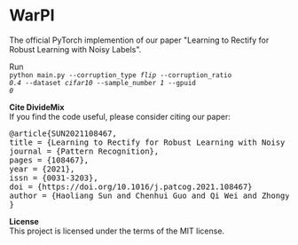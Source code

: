 # WarPI
The official PyTorch implemention of our paper "Learning to Rectify for Robust Learning with Noisy Labels".


Run \
<code>python main.py --corruption_type <i>flip</i> --corruption_ratio <i>0.4</i> --dataset <i>cifar10</i> --sample_number <i>1</i> --gpuid <i>0</i> </code>


<b>Cite DivideMix</b>\
If you find the code useful, please consider citing our paper:

<pre>
@article{SUN2021108467,
title = {Learning to Rectify for Robust Learning with Noisy Labels},
journal = {Pattern Recognition},
pages = {108467},
year = {2021},
issn = {0031-3203},
doi = {https://doi.org/10.1016/j.patcog.2021.108467}
author = {Haoliang Sun and Chenhui Guo and Qi Wei and Zhongyi Han and Yilong Yin},
}</pre>

<b>License</b>\
This project is licensed under the terms of the MIT license.
